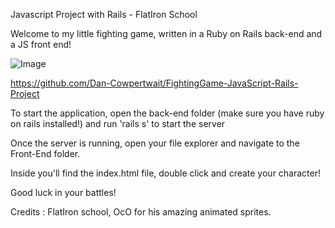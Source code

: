Javascript Project with Rails - FlatIron School

Welcome to my little fighting game, written in a Ruby on Rails back-end and a JS front end!

![Image](../blob/master/screenshot.png?raw=true)

https://github.com/Dan-Cowpertwait/FightingGame-JavaScript-Rails-Project


To start the application, open the back-end folder (make sure you have ruby on rails installed!) and run 'rails s' to start the server

Once the server is running, open your file explorer and navigate to the Front-End folder.

Inside you'll find the index.html file, double click and create your character!

Good luck in your battles!


Credits : FlatIron school, OcO for his amazing animated sprites.
